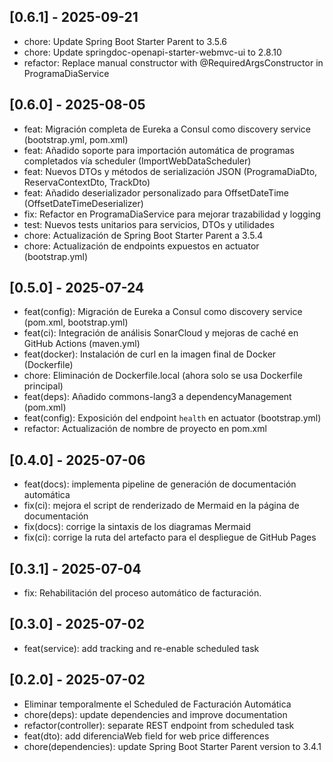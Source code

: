 ## [0.6.1] - 2025-09-21
- chore: Update Spring Boot Starter Parent to 3.5.6
- chore: Update springdoc-openapi-starter-webmvc-ui to 2.8.10
- refactor: Replace manual constructor with @RequiredArgsConstructor in ProgramaDiaService

## [0.6.0] - 2025-08-05
 - feat: Migración completa de Eureka a Consul como discovery service (bootstrap.yml, pom.xml)
 - feat: Añadido soporte para importación automática de programas completados vía scheduler (ImportWebDataScheduler)
 - feat: Nuevos DTOs y métodos de serialización JSON (ProgramaDiaDto, ReservaContextDto, TrackDto)
 - feat: Añadido deserializador personalizado para OffsetDateTime (OffsetDateTimeDeserializer)
 - fix: Refactor en ProgramaDiaService para mejorar trazabilidad y logging
 - test: Nuevos tests unitarios para servicios, DTOs y utilidades
 - chore: Actualización de Spring Boot Starter Parent a 3.5.4
 - chore: Actualización de endpoints expuestos en actuator (bootstrap.yml)

## [0.5.0] - 2025-07-24
 - feat(config): Migración de Eureka a Consul como discovery service (pom.xml, bootstrap.yml)
 - feat(ci): Integración de análisis SonarCloud y mejoras de caché en GitHub Actions (maven.yml)
 - feat(docker): Instalación de curl en la imagen final de Docker (Dockerfile)
 - chore: Eliminación de Dockerfile.local (ahora solo se usa Dockerfile principal)
 - feat(deps): Añadido commons-lang3 a dependencyManagement (pom.xml)
 - feat(config): Exposición del endpoint `health` en actuator (bootstrap.yml)
 - refactor: Actualización de nombre de proyecto en pom.xml
## [0.4.0] - 2025-07-06
- feat(docs): implementa pipeline de generación de documentación automática
- fix(ci): mejora el script de renderizado de Mermaid en la página de documentación
- fix(docs): corrige la sintaxis de los diagramas Mermaid
- fix(ci): corrige la ruta del artefacto para el despliegue de GitHub Pages

## [0.3.1] - 2025-07-04
- fix: Rehabilitación del proceso automático de facturación.

## [0.3.0] - 2025-07-02
- feat(service): add tracking and re-enable scheduled task

## [0.2.0] - 2025-07-02
- Eliminar temporalmente el Scheduled de Facturación Automática
- chore(deps): update dependencies and improve documentation
- refactor(controller): separate REST endpoint from scheduled task
- feat(dto): add diferenciaWeb field for web price differences
- chore(dependencies): update Spring Boot Starter Parent version to 3.4.1